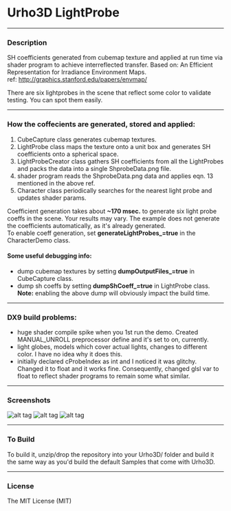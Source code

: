 # Urho3D LightProbe
  
---
### Description
SH coefficients generated from cubemap texture and applied at run time via shader program to achieve interreflected transfer. Based on: An Efficient Representation for Irradiance Environment Maps.  
ref: http://graphics.stanford.edu/papers/envmap/  

There are six lightprobes in the scene that reflect some color to validate testing. You can spot them easily.  
  
---  
### How the coffecients are generated, stored and applied:
1) CubeCapture class generates cubemap textures.
2) LightProbe class maps the texture onto a unit box and generates SH coefficients onto a spherical space.
3) LightProbeCreator class gathers SH coefficients from all the LightProbes and packs the data into a single ShprobeData.png file.
4) shader program reads the ShprobeData.png data and applies eqn. 13 mentioned in the above ref.
5) Character class periodically searches for the nearest light probe and updates shader params.
  
Coefficient generation takes about **~170 msec.** to generate six light probe coeffs in the scene. Your results may vary. The example does not generate the coefficients automatically, as it's already generated.  
To enable coeff generation, set **generateLightProbes_=true** in the CharacterDemo class.  

#### Some useful debugging info:
* dump cubemap textures by setting **dumpOutputFiles_=true** in CubeCapture class.
* dump sh coeffs by setting **dumpShCoeff_=true** in LightProbe class.  
**Note:** enabling the above dump will obviously impact the build time.  
  
---  
### DX9 build problems:
* huge shader compile spike when you 1st run the demo. Created MANUAL_UNROLL preprocessor define and it's set to on, currently.
* light globes, models which cover actual lights, changes to different color. I have no idea why it does this.
* initially declared cProbeIndex as int and I noticed it was glitchy. Changed it to float and it works fine. Consequently, changed glsl var to float to reflect shader programs to remain some what similar.

  
---
### Screenshots

![alt tag](https://github.com/Lumak/Urho3D-LightProbe/blob/master/screenshot/lightprobescreen0.png)
![alt tag](https://github.com/Lumak/Urho3D-LightProbe/blob/master/screenshot/lightprobescreen1.png)
![alt tag](https://github.com/Lumak/Urho3D-LightProbe/blob/master/screenshot/lightprobescreen2.png)

---
### To Build
To build it, unzip/drop the repository into your Urho3D/ folder and build it the same way as you'd build the default Samples that come with Urho3D.
  
---  
### License
The MIT License (MIT)







